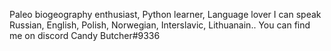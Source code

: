 Paleo biogeography  enthusiast, Python learner, Language lover
I can speak Russian, English, Polish, Norwegian, Interslavic, Lithuanain..
You can find me on discord Candy Butcher#9336

